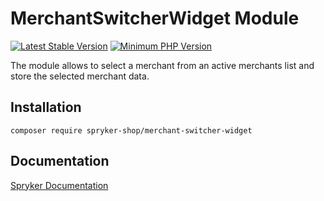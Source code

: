 # MerchantSwitcherWidget Module
[![Latest Stable Version](https://poser.pugx.org/spryker-shop/merchant-switcher-widget/v/stable.svg)](https://packagist.org/packages/spryker-shop/merchant-switcher-widget)
[![Minimum PHP Version](https://img.shields.io/badge/php-%3E%3D%207.4-8892BF.svg)](https://php.net/)

The module allows to select a merchant from an active merchants list and store the selected merchant data.

## Installation

```
composer require spryker-shop/merchant-switcher-widget
```

## Documentation

[Spryker Documentation](https://docs.spryker.com)
